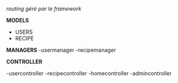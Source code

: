 *routing géré par le framework*

**MODELS**
- USERS
- RECIPE

**MANAGERS**
-usermanager
-recipemanager

**CONTROLLER**

-usercontroller
-recipecontroller
-homecontroller
-admincontroller

